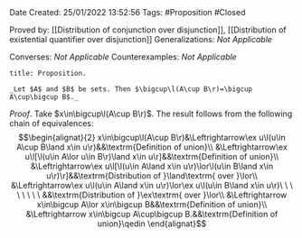 <br />
<br />

Date Created: 25/01/2022 13:52:56
Tags: #Proposition #Closed 

Proved by: [[Distribution of conjunction over disjunction]], [[Distribution of existential quantifier over disjunction]]
Generalizations: _Not Applicable_

Converses: _Not Applicable_
Counterexamples: _Not Applicable_

``` ad-Proposition
title: Proposition.

_Let $A$ and $B$ be sets. Then $\bigcup\l(A\cup B\r)=\bigcup A\cup\bigcup B$._

```

_Proof_. Take $x\in\bigcup\l(A\cup B\r)$. The result follows from the following chain of equivalences:
$$\begin{alignat}{2}
    x\in\bigcup\l(A\cup B\r)&\Leftrightarrow\ex u\l(u\in A\cup B\land x\in u\r)&&\textrm{Definition of union}\\
    &\Leftrightarrow\ex u\l[\l(u\in A\lor u\in B\r)\land x\in u\r]&&\textrm{Definition of union}\\
    &\Leftrightarrow\ex u\l[\l(u\in A\land x\in u\r)\lor\l(u\in B\land x\in u\r)\r]&&\textrm{Distribution of }\land\textrm{ over }\lor\\
    &\Leftrightarrow\ex u\l(u\in A\land x\in u\r)\lor\ex u\l(u\in B\land x\in u\r)\ \ \ \ \ \ \ \ &&\textrm{Distribution of }\ex\textrm{ over }\lor\\
    &\Leftrightarrow x\in\bigcup A\lor x\in\bigcup B&&\textrm{Definition of union}\\
    &\Leftrightarrow x\in\bigcup A\cup\bigcup B.&&\textrm{Definition of union}\qedin
\end{alignat}$$

